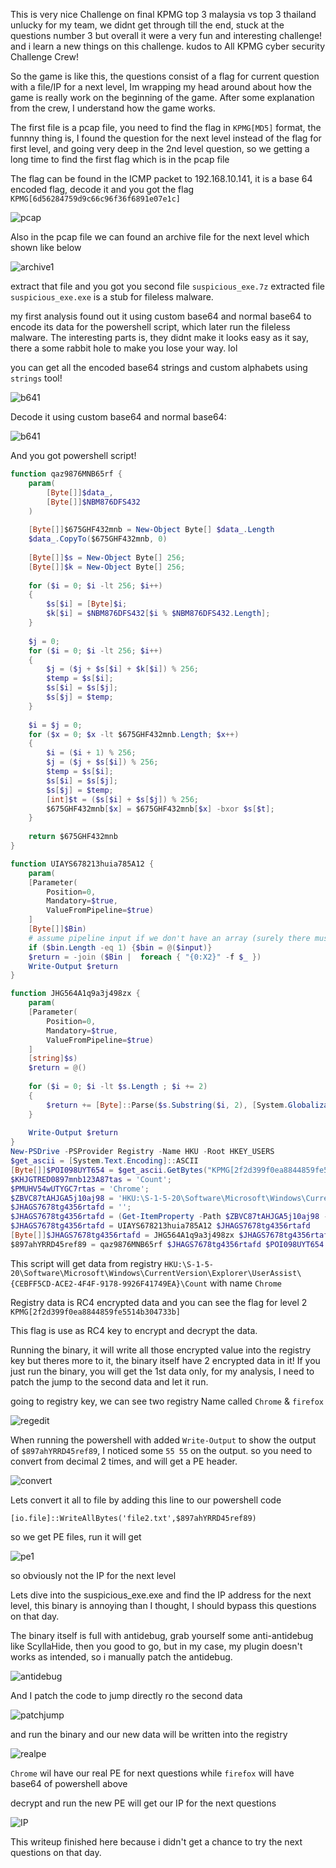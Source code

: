 This is very nice Challenge on final KPMG top 3 malaysia vs top 3 thailand
unlucky for my team, we didnt get through till the end, stuck at the questions number 3
but overall it were a very fun and interesting challenge! and i learn a new things on this challenge. kudos to All KPMG cyber security Challenge Crew!

So the game is like this, the questions consist of a flag for current question with a file/IP for a next level, Im wrapping my head around about how the game is really work on the beginning of the game. After some explanation from the crew, I understand how the game works.

The first file is a pcap file, you need to find the flag in `KPMG[MD5]` format, the funnny thing is, I found the question for the next level instead of the flag for first level, and going very deep in the 2nd level question, so we getting a long time to find the first flag which is in the pcap file

The flag can be found in the ICMP packet to 192.168.10.141, it is a base 64 encoded flag, decode it and you got the flag `KPMG[6d56284759d9c66c96f36f6891e07e1c]`

![pcap](pcap.png)

Also in the pcap file we can found an archive file for the next level which shown like below

![archive1](archive7z.png)

extract that file and you got you second file `suspicious_exe.7z` extracted file `suspicious_exe.exe` is a stub for fileless malware.

my first analysis found out it using custom base64 and normal base64 to encode its data for the powershell script, which later run the fileless malware. The interesting parts is, they didnt make it looks easy as it say, there a some rabbit hole to make you lose your way. lol

you can get all the encoded base64 strings and custom alphabets using `strings` tool!

![b641](base64.PNG)

Decode it using custom base64 and normal base64:

![b641](base642.PNG)

And you got powershell script!

```powershell
function qaz9876MNB65rf {
	param(
    	[Byte[]]$data_,
    	[Byte[]]$NBM876DFS432
  	)
 
	[Byte[]]$675GHF432mnb = New-Object Byte[] $data_.Length
	$data_.CopyTo($675GHF432mnb, 0)
	
	[Byte[]]$s = New-Object Byte[] 256;
    [Byte[]]$k = New-Object Byte[] 256;
 
    for ($i = 0; $i -lt 256; $i++)
    {
        $s[$i] = [Byte]$i;
        $k[$i] = $NBM876DFS432[$i % $NBM876DFS432.Length];
    }
 
    $j = 0;
    for ($i = 0; $i -lt 256; $i++)
    {
        $j = ($j + $s[$i] + $k[$i]) % 256;
        $temp = $s[$i];
        $s[$i] = $s[$j];
        $s[$j] = $temp;
    }
 
    $i = $j = 0;
    for ($x = 0; $x -lt $675GHF432mnb.Length; $x++)
    {
        $i = ($i + 1) % 256;
        $j = ($j + $s[$i]) % 256;
        $temp = $s[$i];
        $s[$i] = $s[$j];
        $s[$j] = $temp;
        [int]$t = ($s[$i] + $s[$j]) % 256;
        $675GHF432mnb[$x] = $675GHF432mnb[$x] -bxor $s[$t];
    }
 
	return $675GHF432mnb
}

function UIAYS678213huia785A12 {
	param(
    [Parameter(
        Position=0, 
        Mandatory=$true, 
        ValueFromPipeline=$true)
	]
	[Byte[]]$Bin)
	# assume pipeline input if we don't have an array (surely there must be a better way)
	if ($bin.Length -eq 1) {$bin = @($input)}
	$return = -join ($Bin |  foreach { "{0:X2}" -f $_ })
	Write-Output $return
}

function JHG564A1q9a3j498zx {
	param(
    [Parameter(
        Position=0, 
        Mandatory=$true, 
        ValueFromPipeline=$true)
	]	
	[string]$s)
	$return = @()
	
	for ($i = 0; $i -lt $s.Length ; $i += 2)
	{
		$return += [Byte]::Parse($s.Substring($i, 2), [System.Globalization.NumberStyles]::HexNumber)
	}
	
	Write-Output $return
}
New-PSDrive -PSProvider Registry -Name HKU -Root HKEY_USERS
$get_ascii = [System.Text.Encoding]::ASCII
[Byte[]]$POI098UYT654 = $get_ascii.GetBytes("KPMG[2f2d399f0ea8844859fe5514b304733b]")
$KHJGTRED0897mnb123A87tas = 'Count'; 
$PMUHV54wUTYGC7rtas = 'Chrome';
$ZBVC87tAHJGA5j10aj98 = 'HKU:\S-1-5-20\Software\Microsoft\Windows\CurrentVersion\Explorer\UserAssist\{CEBFF5CD-ACE2-4F4F-9178-9926F41749EA}\' + $KHJGTRED0897mnb123A87tas;
$JHAGS7678tg4356rtafd = '';
$JHAGS7678tg4356rtafd = (Get-ItemProperty -Path $ZBVC87tAHJGA5j10aj98 -Name $PMUHV54wUTYGC7rtas).$PMUHV54wUTYGC7rtas;
$JHAGS7678tg4356rtafd = UIAYS678213huia785A12 $JHAGS7678tg4356rtafd
[Byte[]]$JHAGS7678tg4356rtafd = JHG564A1q9a3j498zx $JHAGS7678tg4356rtafd
$897ahYRRD45ref89 = qaz9876MNB65rf $JHAGS7678tg4356rtafd $POI098UYT654
```
This script will get data from registry `HKU:\S-1-5-20\Software\Microsoft\Windows\CurrentVersion\Explorer\UserAssist\{CEBFF5CD-ACE2-4F4F-9178-9926F41749EA}\Count` with name `Chrome`

Registry data is RC4 encrypted data and you can see the flag for level 2 `KPMG[2f2d399f0ea8844859fe5514b304733b]`

This flag is use as RC4 key to encrypt and decrypt the data.

Running the binary, it will write all those encrypted value into the registry key but theres more to it, the binary itself have 2 encrypted data in it! If you just run the binary, you will get the 1st data only, for my analysis, I need to patch the jump to the second data and let it run.

going to registry key, we can see two registry Name called `Chrome` & `firefox`

![regedit](regedit.png)

When running the powershell with added `Write-Output` to show the output of `$897ahYRRD45ref89`, I noticed some `55 55` on the output. so you need to convert from decimal 2 times, and will get a PE header.

![convert](convert.PNG)

Lets convert it all to file by adding this line to our powershell code

`[io.file]::WriteAllBytes('file2.txt',$897ahYRRD45ref89)`

so we get PE files, run it will get

![pe1](real.png)

so obviously not the IP for the next level

Lets dive into the suspicious_exe.exe and find the IP address for the next level, this binary is annoying than I thought, I should bypass this questions on that day.

The binary itself is full with antidebug, grab yourself some anti-antidebug like ScyllaHide, then you good to go, but in my case, my plugin doesn't works as intended, so i manually patch the antidebug.

![antidebug](antidebug.png)

And I patch the code to jump directly ro the second data

![patchjump](patchjump.png)

and run the binary and our new data will be written into the registry

![realpe](realpe.png)

`Chrome` wil have our real PE for next questions while `firefox` will have base64 of powershell above

decrypt and run the new PE will get our IP for the next questions

![IP](ip.png)

This writeup finished here because i didn't get a chance to try the next questions on that day.
